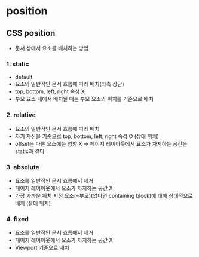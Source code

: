 # position

## CSS position

- 문서 상에서 요소를 배치하는 방법

### 1. static

- default
- 요소의 일반적인 문서 흐름에 따라 배치(좌측 상단)
- top, bottom, left, right 속성 X
- 부모 요소 내에서 배치될 때는 부모 요소의 위치를 기준으로 배치

### 2. relative

- 요소의 일반적인 문서 흐름에 따라 배치
- 자기 자신을 기준으로 top, bottom, left, right 속성 O (상대 위치)
- offset은 다른 요소에는 영향 X => 페이지 레이아웃에서 요소가 차지하는 공간은 static과 같다

### 3. absolute

- 요소를 일반적인 문서 흐름에서 제거
- 페이지 레이아웃에서 요소가 차지하는 공간 X
- 가장 가까운 위치 지정 요소(=부모)(없다면 containing block)에 대해 상대적으로 배치 (절대 위치)

### 4. fixed

- 요소를 일반적인 문서 흐름에서 제거
- 페이지 레이아웃에서 요소가 차지하는 공간 X
- Viewport 기준으로 배치

